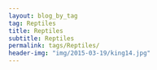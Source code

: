 ```yaml
---
layout: blog_by_tag
tag: Reptiles
title: Reptiles
subtitle: Reptiles
permalink: tags/Reptiles/
header-img: "img/2015-03-19/king14.jpg"
---
```

